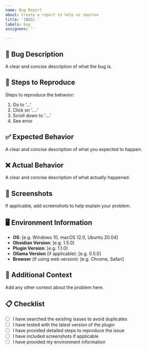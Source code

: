 ```yaml
---
name: Bug Report
about: Create a report to help us improve
title: '[BUG] '
labels: bug
assignees: ''

---
```


## 🐛 Bug Description
A clear and concise description of what the bug is.

## 🔄 Steps to Reproduce
Steps to reproduce the behavior:
1. Go to '...'
2. Click on '....'
3. Scroll down to '....'
4. See error

## ✅ Expected Behavior
A clear and concise description of what you expected to happen.

## ❌ Actual Behavior
A clear and concise description of what actually happened.

## 📸 Screenshots
If applicable, add screenshots to help explain your problem.

## 🖥️ Environment Information
 - **OS**: [e.g. Windows 10, macOS 12.0, Ubuntu 20.04]
 - **Obsidian Version**: [e.g. 1.5.0]
 - **Plugin Version**: [e.g. 1.1.0]
 - **Ollama Version** (if applicable): [e.g. 0.5.0]
 - **Browser** (if using web version): [e.g. Chrome, Safari]

## 🔧 Additional Context
Add any other context about the problem here.

## 📋 Checklist
<!--- Put an `x` in all the boxes that apply -->
- [ ] I have searched the existing issues to avoid duplicates
- [ ] I have tested with the latest version of the plugin
- [ ] I have provided detailed steps to reproduce the issue
- [ ] I have included screenshots if applicable
- [ ] I have provided my environment information